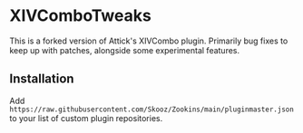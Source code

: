 # XIVComboTweaks
This is a forked version of Attick's XIVCombo plugin. Primarily bug fixes to keep up with patches, alongside some experimental features. 

## Installation
Add ```https://raw.githubusercontent.com/Skooz/Zookins/main/pluginmaster.json``` to your list of custom plugin repositories.
